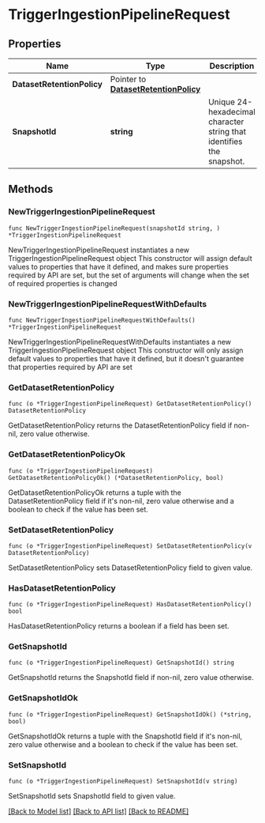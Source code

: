 # TriggerIngestionPipelineRequest

## Properties

Name | Type | Description | Notes
------------ | ------------- | ------------- | -------------
**DatasetRetentionPolicy** | Pointer to [**DatasetRetentionPolicy**](DatasetRetentionPolicy.md) |  | [optional] 
**SnapshotId** | **string** | Unique 24-hexadecimal character string that identifies the snapshot. | 

## Methods

### NewTriggerIngestionPipelineRequest

`func NewTriggerIngestionPipelineRequest(snapshotId string, ) *TriggerIngestionPipelineRequest`

NewTriggerIngestionPipelineRequest instantiates a new TriggerIngestionPipelineRequest object
This constructor will assign default values to properties that have it defined,
and makes sure properties required by API are set, but the set of arguments
will change when the set of required properties is changed

### NewTriggerIngestionPipelineRequestWithDefaults

`func NewTriggerIngestionPipelineRequestWithDefaults() *TriggerIngestionPipelineRequest`

NewTriggerIngestionPipelineRequestWithDefaults instantiates a new TriggerIngestionPipelineRequest object
This constructor will only assign default values to properties that have it defined,
but it doesn't guarantee that properties required by API are set

### GetDatasetRetentionPolicy

`func (o *TriggerIngestionPipelineRequest) GetDatasetRetentionPolicy() DatasetRetentionPolicy`

GetDatasetRetentionPolicy returns the DatasetRetentionPolicy field if non-nil, zero value otherwise.

### GetDatasetRetentionPolicyOk

`func (o *TriggerIngestionPipelineRequest) GetDatasetRetentionPolicyOk() (*DatasetRetentionPolicy, bool)`

GetDatasetRetentionPolicyOk returns a tuple with the DatasetRetentionPolicy field if it's non-nil, zero value otherwise
and a boolean to check if the value has been set.

### SetDatasetRetentionPolicy

`func (o *TriggerIngestionPipelineRequest) SetDatasetRetentionPolicy(v DatasetRetentionPolicy)`

SetDatasetRetentionPolicy sets DatasetRetentionPolicy field to given value.

### HasDatasetRetentionPolicy

`func (o *TriggerIngestionPipelineRequest) HasDatasetRetentionPolicy() bool`

HasDatasetRetentionPolicy returns a boolean if a field has been set.
### GetSnapshotId

`func (o *TriggerIngestionPipelineRequest) GetSnapshotId() string`

GetSnapshotId returns the SnapshotId field if non-nil, zero value otherwise.

### GetSnapshotIdOk

`func (o *TriggerIngestionPipelineRequest) GetSnapshotIdOk() (*string, bool)`

GetSnapshotIdOk returns a tuple with the SnapshotId field if it's non-nil, zero value otherwise
and a boolean to check if the value has been set.

### SetSnapshotId

`func (o *TriggerIngestionPipelineRequest) SetSnapshotId(v string)`

SetSnapshotId sets SnapshotId field to given value.


[[Back to Model list]](../README.md#documentation-for-models) [[Back to API list]](../README.md#documentation-for-api-endpoints) [[Back to README]](../README.md)



